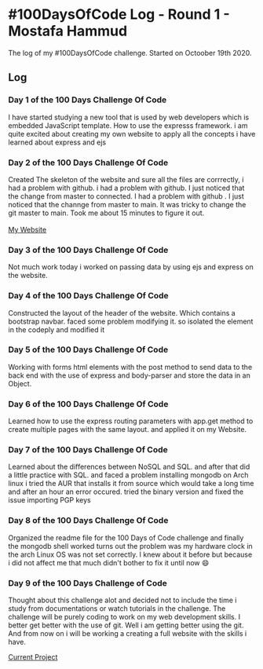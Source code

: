 # #100DaysOfCode Log - Round 1 - Mostafa Hammud

The log of my #100DaysOfCode challenge. Started on Octoober 19th 2020.

## Log

### Day 1 of the 100 Days Challenge Of Code 
I have started studying a new tool that is used by web developers which is embedded JavaScript template. How to use the expresss framework. i am quite excited about creating my own website to apply all the concepts i have learned about express and ejs

### Day 2 of the 100 Days Challenge Of Code
Created The skeleton of the website and sure all the files are corrrectly, i had a problem with github. i had a problem with github. I just noticed that the change from master to connected. I had a problem with github . I just noticed that the channge from master to main. It was tricky to change the git master to main. Took me about 15 minutes to figure it out.<br/>  
[My Website](https://github.com/mostafa-hammud/myBlog)

### Day 3 of the 100 Days Challenge Of Code
Not much work today i worked on passing data by using ejs and express on the website. 

### Day 4 of the 100 Days Challenge Of Code
Constructed the layout of the header of the website. Which contains a bootstrap navbar. faced some problem modifying it. so isolated the element in the codeply and modified it 

### Day 5 of the 100 Days Challenge Of Code
Working with forms html elements with the post method to send data to the back end with the use of express and body-parser and store the data in an Object. 

### Day 6 of the 100 Days Challenge Of Code
Learned how to use the express routing parameters with app.get method to create multiple pages with the same layout. and applied it on my Website.

### Day 7 of the 100 Days Challenge Of Code
Learned about the differences between NoSQL and SQL. and after that did a little practice with SQL. and faced a problem installing mongodb on Arch linux i tried the AUR that installs it from source which would take a long time and after an hour an error occured. tried the binary version and fixed the issue importing PGP keys

### Day 8 of the 100 Days Challenge Of Code
Organized the readme file for the 100 Days of Code challenge and finally the mongodb shell worked turns out the problem was my hardware clock in the arch Linux OS was not set correctly. I knew about it before but because i did not affect me that much didn't bother to fix it until now :smile:

### Day 9 of the 100 Days Challenge of Code
Thought about this challenge alot and decided not to include the time i study from documentations or watch tutorials in the challenge. The challenge will be purely coding to work on my web development skills. I better get better with the use of git. Well i am getting better using the git. And from now on i will be working a creating a full website with the skills i have. 

[Current Project](https://github.com/mostafa-hammud/MyWebsite)
